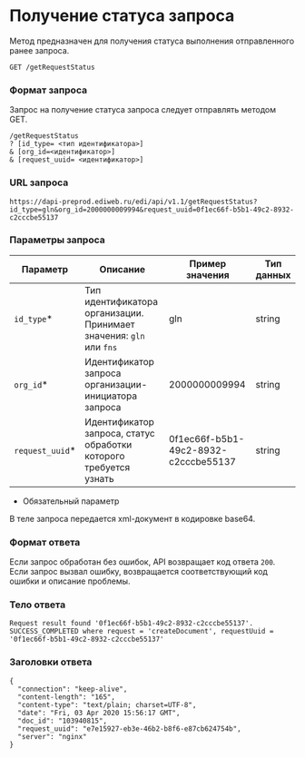 # Получение статуса запроса

Метод предназначен для получения статуса выполнения отправленного ранее запроса.

```GET /getRequestStatus```

### Формат запроса

Запрос на получение статуса запроса следует отправлять методом GET.
```
/getRequestStatus
? [id_type= <тип идентификатора>]
& [org_id=<идентификатор>]
& [request_uuid= <идентификатор>]
```

### URL запроса 
```
https://dapi-preprod.ediweb.ru/edi/api/v1.1/getRequestStatus?id_type=gln&org_id=2000000009994&request_uuid=0f1ec66f-b5b1-49c2-8932-c2cccbe55137
```

### Параметры запроса

| Параметр              | Описание                                                                                                                                                  | Пример значения                  | Тип данных  |
|-----------------------|----------------------------------------------------------------------------------------------------------------------------------------------------------|----------------------------------|-------------|
| `id_type`*            | Тип идентификатора организации. Принимает значения: `gln` или `fns`                                                                                   | gln                            | string      |
| `org_id`*             | Идентификатор запроса организации-инициатора запроса                                                                                                    | 2000000009994                  | string      |
| `request_uuid`*      | Идентификатор запроса, статус обработки которого требуется узнать                                                                                              | 0f1ec66f-b5b1-49c2-8932-c2cccbe55137	                  | string      |
* Обязательный параметр

В теле запроса передается xml-документ в кодировке base64. 

### Формат ответа

Если запрос обработан без ошибок, API возвращает код ответа `200`. Если запрос вызвал ошибку, возвращается соответствующий код ошибки и описание проблемы.

### Тело ответа
```
Request result found '0f1ec66f-b5b1-49c2-8932-c2cccbe55137'. SUCCESS_COMPLETED where request = 'createDocument', requestUuid = '0f1ec66f-b5b1-49c2-8932-c2cccbe55137'
```

### Заголовки ответа
```
{
  "connection": "keep-alive",
  "content-length": "165",
  "content-type": "text/plain; charset=UTF-8",
  "date": "Fri, 03 Apr 2020 15:56:17 GMT",
  "doc_id": "103940815",
  "request_uuid": "e7e15927-eb3e-46b2-b8f6-e87cb624754b",
  "server": "nginx"
}